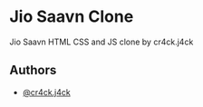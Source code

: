 
# Jio Saavn Clone

Jio Saavn HTML CSS and JS clone by cr4ck.j4ck 


## Authors

- [@cr4ck.j4ck](https://www.github.com/cr4ck-j4ck)

